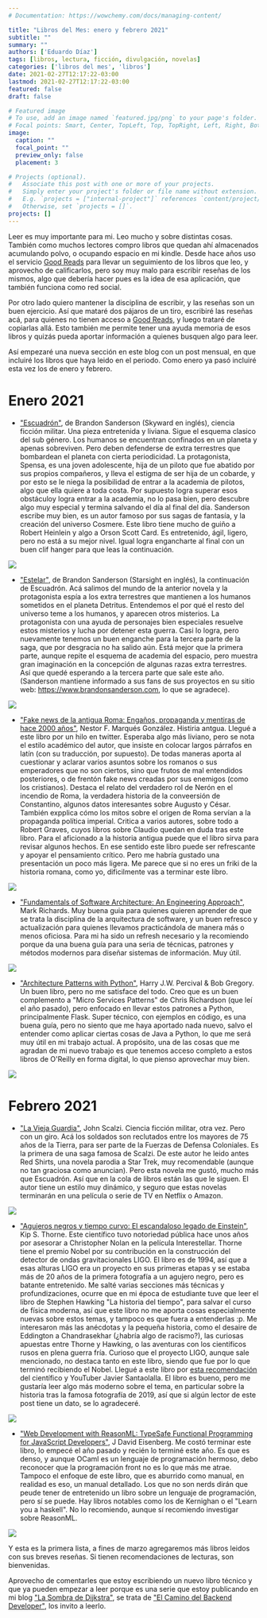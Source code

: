 ```yaml
---
# Documentation: https://wowchemy.com/docs/managing-content/

title: "Libros del Mes: enero y febrero 2021"
subtitle: ""
summary: ""
authors: ['Eduardo Díaz']
tags: [libros, lectura, ficción, divulgación, novelas]
categories: ['libros del mes', 'libros']
date: 2021-02-27T12:17:22-03:00
lastmod: 2021-02-27T12:17:22-03:00
featured: false
draft: false

# Featured image
# To use, add an image named `featured.jpg/png` to your page's folder.
# Focal points: Smart, Center, TopLeft, Top, TopRight, Left, Right, BottomLeft, Bottom, BottomRight.
image:
  caption: ""
  focal_point: ""
  preview_only: false
  placement: 3

# Projects (optional).
#   Associate this post with one or more of your projects.
#   Simply enter your project's folder or file name without extension.
#   E.g. `projects = ["internal-project"]` references `content/project/deep-learning/index.md`.
#   Otherwise, set `projects = []`.
projects: []
---
```

Leer es muy importante para mi. Leo mucho y sobre distintas cosas. También como muchos lectores compro libros que quedan ahí almacenados acumulando polvo, o ocupando espacio en mi kindle. Desde hace años uso el servicio [Good Reads](https://www.goodreads.com) para llevar un seguimiento de los libros que leo, y aprovecho de calificarlos, pero soy muy malo para escribir reseñas de los mismos, algo que debería hacer pues es la idea de esa aplicación, que también funciona como red social.

Por otro lado quiero mantener la disciplina de escribir, y las reseñas son un buen ejercicio. Así que mataré dos pájaros de un tiro, escribiré las reseñas acá, para quienes no tienen acceso a [Good Reads](https://www.goodreads.com), y luego trataré de copiarlas allá. Esto también me permite tener una ayuda memoria de esos libros y quizás pueda aportar información a quienes busquen algo para leer. 

Así empezaré una nueva sección en este blog con un post mensual, en que incluiré los libros que haya leido en el periodo. Como enero ya pasó incluiré esta vez los de enero y febrero. 

# Enero 2021

- ["Escuadrón"](https://amzn.to/37W4Zf4), de Brandon Sanderson (Skyward en inglés), ciencia ficción militar. Una pieza entretenida y liviana. Sigue el esquema clasico del sub género. Los humanos se encuentran confinados en un planeta y apenas sobreviven. Pero deben defenderse de extra terrestres que bombardean el planeta con cierta periodicidad. La protagonista, Spensa, es una joven adolescente,  hija de un piloto que fue abatido por sus propios compañeros, y lleva el estigma de ser hija de un cobarde, y por esto se le niega la posibilidad de entrar a la academia de pilotos, algo que ella quiere a toda costa. Por supuesto logra superar esos obstáculoy logra entrar a la academia, no lo pasa bien, pero descubre algo muy especial y termina salvando el día al final del día. Sanderson escribe muy bien, es un autor famoso por sus sagas de fantasía, y la creación del universo Cosmere. Este libro tiene mucho de guiño a Robert Heinlein y algo a Orson Scott Card. Es entretenido, ágil, ligero, pero no está a su mejor nivel. Igual logra engancharte al final con un buen clif hanger para que leas la continuación.

![](escuadron.jpg)

- ["Estelar"](https://amzn.to/3szfAEo), de Brandon Sanderson (Starsight en inglés), la continuación de Escuadrón. Acá salimos del mundo de la anterior novela y la protagonista espía a los extra terrestres que mantienen a los humanos sometidos en el planeta Detritus. Entendemos el por qué el resto del universo teme a los humanos, y aparecen otros misterios. La protagonista con una ayuda de personajes bien especiales resuelve estos misterios y lucha por detener esta guerra. Casi lo logra, pero nuevamente tenemos un buen enganche para la tercera parte de la saga, que por desgracia no ha salido aún. Está mejor que la primera parte, aunque repite el esquema de academia del espacio, pero muestra gran imaginación en la concepción de algunas razas extra terrestres. Así que quedé esperando a la tercera parte que sale este año. (Sanderson mantiene informado a sus fans de sus proyectos en su sitio web: https://www.brandonsanderson.com, lo que se agradece). 

![](estelar.jpg)

- ["Fake news de la antigua Roma: Engaños, propaganda y mentiras de hace 2000 años"](https://amzn.to/3r0xboB), Nestor F. Marqués González. Histiria antgua. Llegué a este libro por un hilo en twitter. Esperaba algo más liviano, pero se nota el estilo académico del autor, que insiste en colocar largos párrafos en latín (con su traducción, por supuesto). De todas maneras aporta al cuestionar y aclarar varios asuntos sobre los romanos o sus emperadores que no son ciertos, sino que frutos de mal entendidos posteriores, o de frentón fake news creadas por sus enemigos (como los cristianos). Destaca el relato del verdadero rol de Nerón en el incendio de Roma, la verdadera historia de la conveersión de Constantino, algunos datos interesantes sobre Augusto y César. También expplica cómo los mitos sobre el origen de Roma servían a la propaganda política imperial. Critica a varios autores, sobre todo a Robert Graves, cuyos libros sobre Claudio quedan en duda tras este libro. Para el aficionado a la historia antigua puede que el libro sirva para revisar algunos hechos. En ese sentido este libro puede ser refrescante y apoyar el pensamiento crítico. Pero me habría gustado una presentación un poco más ligera. Me parece que si no eres un friki de la historia romana, como yo, dificilmente vas a terminar este libro.

![](fakenews.jpg)

- ["Fundamentals of Software Architecture: An Engineering Approach"](https://amzn.to/3r4X86c), Mark Richards. Muy buena guia para quienes quieren aprender de que se trata la disciplina de la arquitectura de software, y un buen refresco y actualización para quienes llevamos practicándola de manera más o menos oficiosa. Para mi ha sido un refresh necesario y la recomiendo porque da una buena guía para una seria de técnicas, patrones y métodos modernos para diseñar sistemas de información. Muy útil.

![](fundamentals.jpg)

- ["Architecture Patterns with Python"](https://amzn.to/3bIOdAZ), Harry J.W. Percival & Bob Gregory. Un buen libro, pero no me satisface del todo. Creo que es un buen complemento a "Micro Services Patterns" de Chris Richardson (que leí el año pasado), pero enfocado en llevar estos patrones a Python, principalmente Flask. Super técnico, con ejemplos en código, es una buena guía, pero no siento que me haya aportado nada nuevo, salvo el entender como aplicar ciertas cosas de Java a Python, lo que me será muy útil en mi trabajo actual. A propósito, una de las cosas que me agradan de mi nuevo trabajo es que tenemos acceso completo a estos libros de O'Reilly en forma digital, lo que pienso aprovechar muy bien.

![](patterns.jpg)

# Febrero 2021

- ["La Vieja Guardia"](https://amzn.to/3bOygZY), John Scalzi. Ciencia ficción militar, otra vez. Pero con un giro. Acá los soldados son reclutados entre los mayores de 75 años de la Tierra, para ser parte de la Fuerzas de Defensa Coloniales. Es la primera de una saga famosa de Scalzi. De este autor he leido antes Red Shirts, una novela parodia a Star Trek, muy recomendable (aunque no tan graciosa como anuncian). Pero esta novela me gustó, mucho más que Escuadrón. Así que en la cola de libros están las que le siguen. El autor tiene un estilo muy dinámico, y seguro que estas novelas terminarán en una película o serie de TV en Netflix o Amazon. 

![](viejaguardia.jpg)


- ["Agujeros negros y tiempo curvo: El escandaloso legado de Einstein"](https://amzn.to/3dQL4lt), Kip S. Thorne. Este científico tuvo notoriedad pública  hace unos años por asesorar a Christopher Nolan en la película Interestellar. Thorne tiene el premio Nobel por su contribución en la construcción del detector de ondas gravitacionales LIGO. El libro es de 1994, así que a esas alturas LIGO era un proyecto en sus primeras etapas y se estaba más de 20 años de la primera fotografía a un agujero negro, pero es batante entretenido. Me salté varias secciones más técnicas y profundizaciones, ocurre que en mi época de estudiante tuve que leer el libro de Stephen Hawking "La historia del tiempo", para salvar el curso de física moderna, así que este libro no me aporta cosas especialmente nuevas sobre estos temas, y tampoco es que fuera  a entenderlas :p. Me interesaron más las anécdotas y la pequeña historia, como el desaire de Eddington a Chandrasekhar (¿habría algo de racismo?), las curiosas apuestas entre Thorne y Hawking, o las aventuras con los científicos rusos en plena guerra fría. Curioso que el proyecto LIGO, aunque sale mencionado, no destaca tanto en este libro, siendo que fue por lo que terminó recibiendo el Nobel. Llegué a este libro por [esta recomendación](https://www.youtube.com/watch?v=NT3BqfQd7cU) del científico y YouTuber Javier Santaolalla. El libro es bueno, pero me gustaría leer algo más moderno sobre el tema, en particular sobre la historia tras la famosa fotografía de 2019, así que si algún lector de este post tiene un dato, se lo agradeceré.

![](agujeros.jpg)

- ["Web Development with ReasonML: TypeSafe Functional Programming for JavaScript Developers"](https://amzn.to/3uGeVTt), J David Eisenberg. Me costó terminar este libro, lo empecé el año pasado y recién lo terminé este año. Es que es denso, y aunque OCaml es un lenguaje de programación hermoso, debo reconocer que la programación front no es lo que más me atrae. Tampoco el enfoque de este libro, que es aburrido como manual, en realidad es eso, un manual detallado. Los que no son nerds dirán que peude tener de entretenido un libro sobre un lenguaje de programación, pero sí se puede. Hay libros notables como los de Kernighan o el "Learn you a haskell". No lo recomiendo, aunque sí recomiendo investigar sobre ReasonML.

![](reasonml.jpg)


Y esta es la primera lista, a fines de marzo agregaremos más libros leidos con sus breves reseñas. Si tienen recomendaciones de lecturas, son bienvenidas.

Aprovecho de comentarles que estoy escribiendo un nuevo libro técnico y que ya pueden empezar a leer porque es una serie que estoy publicando en mi blog ["La Sombra de Dijkstra"](https://www.programando.org), se trata de ["El Camino del Backend Developer"](https://www.programando.org/category/backend-developer/), los invito a leerlo.